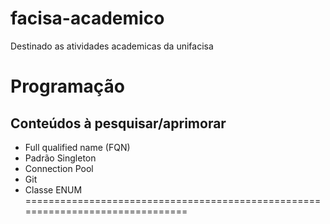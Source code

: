 # facisa-academico

Destinado as atividades academicas da unifacisa

# Programação 
## Conteúdos à pesquisar/aprimorar

- Full qualified name (FQN)
- Padrão Singleton  
- Connection Pool
- Git  
- Classe ENUM
===============================================================================
